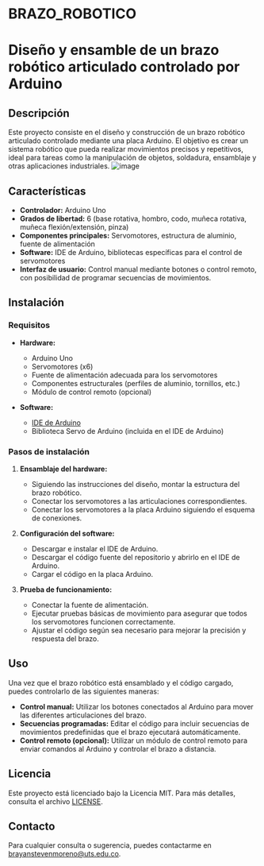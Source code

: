 # BRAZO_ROBOTICO
# Diseño y ensamble de un brazo robótico articulado controlado por Arduino

## Descripción

Este proyecto consiste en el diseño y construcción de un brazo robótico articulado controlado mediante una placa Arduino. El objetivo es crear un sistema robótico que pueda realizar movimientos precisos y repetitivos, ideal para tareas como la manipulación de objetos, soldadura, ensamblaje y otras aplicaciones industriales.
![image](https://github.com/UTS23/BRAZO_ROBOTICO/assets/112002842/5e48817f-7fd1-4ad7-b361-a311f7769094)


## Características

- **Controlador:** Arduino Uno
- **Grados de libertad:** 6 (base rotativa, hombro, codo, muñeca rotativa, muñeca flexión/extensión, pinza)
- **Componentes principales:** Servomotores, estructura de aluminio, fuente de alimentación
- **Software:** IDE de Arduino, bibliotecas específicas para el control de servomotores
- **Interfaz de usuario:** Control manual mediante botones o control remoto, con posibilidad de programar secuencias de movimientos.

## Instalación

### Requisitos

- **Hardware:**
  - Arduino Uno
  - Servomotores (x6)
  - Fuente de alimentación adecuada para los servomotores
  - Componentes estructurales (perfiles de aluminio, tornillos, etc.)
  - Módulo de control remoto (opcional)

- **Software:**
  - [IDE de Arduino](https://www.arduino.cc/en/Main/Software)
  - Biblioteca Servo de Arduino (incluida en el IDE de Arduino)

### Pasos de instalación

1. **Ensamblaje del hardware:**
   - Siguiendo las instrucciones del diseño, montar la estructura del brazo robótico.
   - Conectar los servomotores a las articulaciones correspondientes.
   - Conectar los servomotores a la placa Arduino siguiendo el esquema de conexiones.

2. **Configuración del software:**
   - Descargar e instalar el IDE de Arduino.
   - Descargar el código fuente del repositorio y abrirlo en el IDE de Arduino.
   - Cargar el código en la placa Arduino.

3. **Prueba de funcionamiento:**
   - Conectar la fuente de alimentación.
   - Ejecutar pruebas básicas de movimiento para asegurar que todos los servomotores funcionen correctamente.
   - Ajustar el código según sea necesario para mejorar la precisión y respuesta del brazo.

## Uso

Una vez que el brazo robótico está ensamblado y el código cargado, puedes controlarlo de las siguientes maneras:

- **Control manual:** Utilizar los botones conectados al Arduino para mover las diferentes articulaciones del brazo.
- **Secuencias programadas:** Editar el código para incluir secuencias de movimientos predefinidas que el brazo ejecutará automáticamente.
- **Control remoto (opcional):** Utilizar un módulo de control remoto para enviar comandos al Arduino y controlar el brazo a distancia.


## Licencia

Este proyecto está licenciado bajo la Licencia MIT. Para más detalles, consulta el archivo [LICENSE](LICENSE).

## Contacto

Para cualquier consulta o sugerencia, puedes contactarme en [brayanstevenmoreno@uts.edu.co](mailto:brayanstevenmoreno@uts.edu.co).
